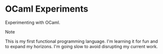 # OCaml Experiments

Experimenting with OCaml.

> [!NOTE]
> This is my first functional programming language. I'm learning it for fun and to expand my horizons.
> I'm going slow to avoid disrupting my current work.
